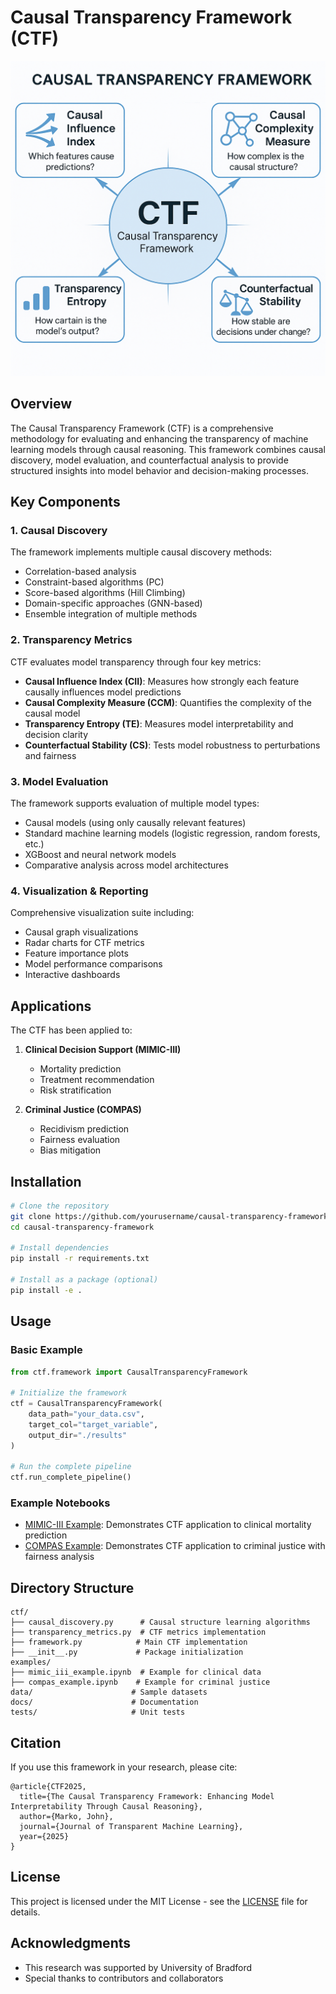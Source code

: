 # Causal Transparency Framework (CTF)

![CTF Framework Overview](Image%20May%208%2C%202025%20at%2008_08_00%20PM.png)

## Overview

The Causal Transparency Framework (CTF) is a comprehensive methodology for evaluating and enhancing the transparency of machine learning models through causal reasoning. This framework combines causal discovery, model evaluation, and counterfactual analysis to provide structured insights into model behavior and decision-making processes.

## Key Components

### 1. Causal Discovery

The framework implements multiple causal discovery methods:
- Correlation-based analysis
- Constraint-based algorithms (PC)
- Score-based algorithms (Hill Climbing)
- Domain-specific approaches (GNN-based)
- Ensemble integration of multiple methods

### 2. Transparency Metrics

CTF evaluates model transparency through four key metrics:

- **Causal Influence Index (CII)**: Measures how strongly each feature causally influences model predictions
- **Causal Complexity Measure (CCM)**: Quantifies the complexity of the causal model
- **Transparency Entropy (TE)**: Measures model interpretability and decision clarity
- **Counterfactual Stability (CS)**: Tests model robustness to perturbations and fairness

### 3. Model Evaluation

The framework supports evaluation of multiple model types:
- Causal models (using only causally relevant features)
- Standard machine learning models (logistic regression, random forests, etc.)
- XGBoost and neural network models
- Comparative analysis across model architectures

### 4. Visualization & Reporting

Comprehensive visualization suite including:
- Causal graph visualizations
- Radar charts for CTF metrics
- Feature importance plots
- Model performance comparisons
- Interactive dashboards

## Applications

The CTF has been applied to:

1. **Clinical Decision Support (MIMIC-III)**
   - Mortality prediction
   - Treatment recommendation
   - Risk stratification

2. **Criminal Justice (COMPAS)**
   - Recidivism prediction
   - Fairness evaluation
   - Bias mitigation

## Installation

```bash
# Clone the repository
git clone https://github.com/yourusername/causal-transparency-framework.git
cd causal-transparency-framework

# Install dependencies
pip install -r requirements.txt

# Install as a package (optional)
pip install -e .
```

## Usage

### Basic Example

```python
from ctf.framework import CausalTransparencyFramework

# Initialize the framework
ctf = CausalTransparencyFramework(
    data_path="your_data.csv",
    target_col="target_variable",
    output_dir="./results"
)

# Run the complete pipeline
ctf.run_complete_pipeline()
```

### Example Notebooks

- [MIMIC-III Example](examples/mimic_iii_example.ipynb): Demonstrates CTF application to clinical mortality prediction
- [COMPAS Example](examples/compas_example.ipynb): Demonstrates CTF application to criminal justice with fairness analysis

## Directory Structure

```
ctf/
├── causal_discovery.py      # Causal structure learning algorithms
├── transparency_metrics.py  # CTF metrics implementation
├── framework.py            # Main CTF implementation
├── __init__.py             # Package initialization
examples/
├── mimic_iii_example.ipynb  # Example for clinical data
├── compas_example.ipynb    # Example for criminal justice
data/                      # Sample datasets
docs/                      # Documentation
tests/                     # Unit tests
```

## Citation

If you use this framework in your research, please cite:

```
@article{CTF2025,
  title={The Causal Transparency Framework: Enhancing Model Interpretability Through Causal Reasoning},
  author={Marko, John},
  journal={Journal of Transparent Machine Learning},
  year={2025}
}
```

## License

This project is licensed under the MIT License - see the [LICENSE](LICENSE) file for details.

## Acknowledgments

- This research was supported by University of Bradford 
- Special thanks to contributors and collaborators
